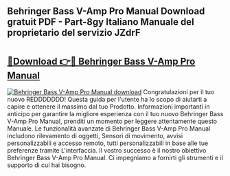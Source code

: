 ## Behringer Bass V-Amp Pro Manual Download gratuit PDF - Part-8gy Italiano Manuale del proprietario del servizio JZdrF

# <h2><a href="http://dff5of.blite.top/?on=Behringer+Bass+V-Amp+Pro+Manual">🔗Download 👉🔴 Behringer Bass V-Amp Pro Manual</a></h2>

[![Behringer Bass V-Amp Pro Manual download](https://i.imgur.com/lujVjoI.png)](http://dff5of.blite.top/?on=Behringer+Bass+V-Amp+Pro+Manual)
Congratulazioni per il tuo nuovo REDDDDDDD! Questa guida per l'utente ha lo scopo di aiutarti a capire e ottenere il massimo dal tuo Prodotto. Informazioni importanti in anticipo per garantire la migliore esperienza con il tuo nuovo Behringer Bass V-Amp Pro Manual, prenditi un momento per leggere attentamente questo Manuale. Le funzionalità avanzate di Behringer Bass V-Amp Pro Manual includono rilevamento di oggetti, Sensori di movimento, avvisi personalizzabili e accesso remoto, tutti personalizzabili in base alle tue preferenze tramite L'interfaccia. Il vostro successo è il nostro obiettivo Behringer Bass V-Amp Pro Manual. Ci impegniamo a fornirti gli strumenti e il supporto di cui hai bisogno.
